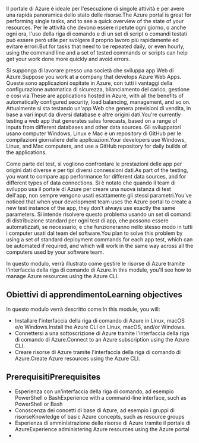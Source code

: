 <span data-ttu-id="e5e9a-101">Il portale di Azure è ideale per l'esecuzione di singole attività e per avere una rapida panoramica dello stato delle risorse.</span><span class="sxs-lookup"><span data-stu-id="e5e9a-101">The Azure portal is great for performing single tasks, and to see a quick overview of the state of your resources.</span></span> <span data-ttu-id="e5e9a-102">Per le attività che devono essere ripetute ogni giorno, o anche ogni ora, l'uso della riga di comando e di un set di script o comandi testati può essere però utile per svolgere il proprio lavoro più rapidamente ed evitare errori.</span><span class="sxs-lookup"><span data-stu-id="e5e9a-102">But for tasks that need to be repeated daily, or even hourly, using the command line and a set of tested commands or scripts can help get your work done more quickly and avoid errors.</span></span> 

<span data-ttu-id="e5e9a-103">Si supponga di lavorare presso una società che sviluppa app Web di Azure.</span><span class="sxs-lookup"><span data-stu-id="e5e9a-103">Suppose you work at a company that develops Azure Web Apps.</span></span> <span data-ttu-id="e5e9a-104">Queste sono applicazioni ospitate in Azure, con tutti i vantaggi della configurazione automatica di sicurezza, bilanciamento del carico, gestione e così via.</span><span class="sxs-lookup"><span data-stu-id="e5e9a-104">These are applications hosted in Azure, with all the benefits of automatically configured security, load balancing, management, and so on.</span></span> <span data-ttu-id="e5e9a-105">Attualmente si sta testando un'app Web che genera previsioni di vendita, in base a vari input da diversi database e altre origini dati.</span><span class="sxs-lookup"><span data-stu-id="e5e9a-105">You're currently testing a web app that generates sales forecasts, based on a range of inputs from different databases and other data sources.</span></span> <span data-ttu-id="e5e9a-106">Gli sviluppatori usano computer Windows, Linux e Mac e un repository di GitHub per le compilazioni giornaliere delle applicazioni.</span><span class="sxs-lookup"><span data-stu-id="e5e9a-106">Your developers use Windows, Linux, and Mac computers, and use a GitHub repository for daily builds of the applications.</span></span> 

<span data-ttu-id="e5e9a-107">Come parte del test, si vogliono confrontare le prestazioni delle app per origini dati diverse e per tipi diversi connessioni dati.</span><span class="sxs-lookup"><span data-stu-id="e5e9a-107">As part of the testing, you want to compare app performance for different data sources, and for different types of data connections.</span></span> <span data-ttu-id="e5e9a-108">Si è notato che quando il team di sviluppo usa il portale di Azure per creare una nuova istanza di test dell'app, non sempre vengono usati esattamente gli stessi parametri.</span><span class="sxs-lookup"><span data-stu-id="e5e9a-108">You've noticed that when your development team uses the Azure portal to create a new test instance of the app, they don't always use exactly the same parameters.</span></span> <span data-ttu-id="e5e9a-109">Si intende risolvere questo problema usando un set di comandi di distribuzione standard per ogni test di app, che possono essere automatizzati, se necessario, e che funzioneranno nello stesso modo in tutti i computer usati dal team del software.</span><span class="sxs-lookup"><span data-stu-id="e5e9a-109">You plan to solve this problem by using a set of standard deployment commands for each app test, which can be automated if required, and which will work in the same way across all the computers used by your software team.</span></span>

<span data-ttu-id="e5e9a-110">In questo modulo, verrà illustrato come gestire le risorse di Azure tramite l'interfaccia della riga di comando di Azure.</span><span class="sxs-lookup"><span data-stu-id="e5e9a-110">In this module, you'll see how to manage Azure resources using the Azure CLI.</span></span> 

## <a name="learning-objectives"></a><span data-ttu-id="e5e9a-111">Obiettivi di apprendimento</span><span class="sxs-lookup"><span data-stu-id="e5e9a-111">Learning objectives</span></span>

<span data-ttu-id="e5e9a-112">In questo modulo verrà descritto come:</span><span class="sxs-lookup"><span data-stu-id="e5e9a-112">In this module, you will:</span></span>

- <span data-ttu-id="e5e9a-113">Installare l'interfaccia della riga di comando di Azure in Linux, macOS e/o Windows.</span><span class="sxs-lookup"><span data-stu-id="e5e9a-113">Install the Azure CLI on Linux, macOS, and/or Windows.</span></span>
- <span data-ttu-id="e5e9a-114">Connettersi a una sottoscrizione di Azure tramite l'interfaccia della riga di comando di Azure.</span><span class="sxs-lookup"><span data-stu-id="e5e9a-114">Connect to an Azure subscription using the Azure CLI.</span></span>
- <span data-ttu-id="e5e9a-115">Creare risorse di Azure tramite l'interfaccia della riga di comando di Azure.</span><span class="sxs-lookup"><span data-stu-id="e5e9a-115">Create Azure resources using the Azure CLI.</span></span>

## <a name="prerequisites"></a><span data-ttu-id="e5e9a-116">Prerequisiti</span><span class="sxs-lookup"><span data-stu-id="e5e9a-116">Prerequisites</span></span>  

- <span data-ttu-id="e5e9a-117">Esperienza con un'interfaccia della riga di comando, ad esempio PowerShell o Bash</span><span class="sxs-lookup"><span data-stu-id="e5e9a-117">Experience with a command-line interface, such as PowerShell or Bash</span></span>
- <span data-ttu-id="e5e9a-118">Conoscenza dei concetti di base di Azure, ad esempio i gruppi di risorse</span><span class="sxs-lookup"><span data-stu-id="e5e9a-118">Knowledge of basic Azure concepts, such as resource groups</span></span>
- <span data-ttu-id="e5e9a-119">Esperienza di amministrazione delle risorse di Azure tramite il portale di Azure</span><span class="sxs-lookup"><span data-stu-id="e5e9a-119">Experience administering Azure resources using the Azure portal</span></span>
- 